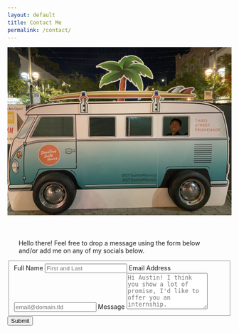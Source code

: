 ```yaml
---
layout: default
title: Contact Me
permalink: /contact/
---
```

<div class="large-block">
    <img src="/assets/contact.jpg" class="collapsible-image" alt="contact-pic">
    <p style="padding-left:5%;width:90%;margin-top:10%;">
        Hello there! Feel free to drop a message using the form below and/or add me on any of my socials below. 
    </p>
</div>
<div class="large-block">
    <a class="social-icon" href="https://mail.google.com/mail/u/0/?fs=1&to=austinxwang@gmail.com&tf=cm">
        <ion-icon name="mail-outline" ></ion-icon>
    </a>
    <a class="social-icon" href="https://www.facebook.com/profile.php?id=100009562219662">
        <ion-icon name="logo-facebook"></ion-icon>
    </a>
    <a class="social-icon" href="https://www.instagram.com/austinxwang/">
        <ion-icon name="logo-instagram" ></ion-icon>
    </a>
    <a class="social-icon" href="https://www.linkedin.com/in/austinxwang/">
        <ion-icon name="logo-linkedin" ></ion-icon>
    </a>
    <a class="social-icon" href="https://github.com/AustinWang2312/">
        <ion-icon name="logo-github" ></ion-icon>
    </a>
    <script type="module" src="https://unpkg.com/ionicons@5.5.2/dist/ionicons/ionicons.esm.js"></script>
    <script nomodule src="https://unpkg.com/ionicons@5.5.2/dist/ionicons/ionicons.js"></script>
</div>
<div class="large-block" style="text-align:left;" >
    <form id="fs-frm" name="simple-contact-form" accept-charset="utf-8" action="https://formspree.io/f/xknynpjj" method="post">
    <fieldset id="fs-frm-inputs">
        <label for="full-name">Full Name</label>
        <input type="text" name="name" id="full-name" placeholder="First and Last" required="">
        <label for="email-address">Email Address</label>
        <input type="email" name="_replyto" id="email-address" placeholder="email@domain.tld" required="">
        <label for="message">Message</label>
        <textarea rows="5" name="message" id="message" placeholder="Hi Austin! I think you show a lot of promise, I'd like to offer you an internship." required=""></textarea>
        <input type="hidden" name="_subject" id="email-subject" value="Contact Form Submission">
    </fieldset>
    <input type="submit" value="Submit">
    </form>
</div>